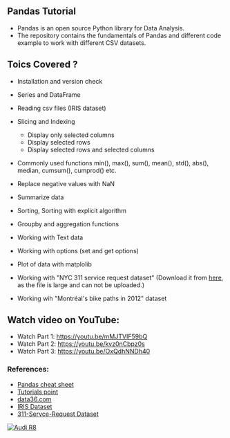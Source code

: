 ## Pandas Tutorial
- Pandas is an open source Python library for Data Analysis. 
- The repository contains the fundamentals of Pandas and different code example to work with different CSV datasets.

## Toics Covered ?
- Installation and version check
- Series and DataFrame
- Reading csv files (IRIS dataset)
- Slicing and Indexing
  - Display only selected columns
  - Display selected rows
  - Display selected rows and selected columns
- Commonly used functions min(), max(), sum(), mean(), std(), abs(), median, cumsum(), cumprod() etc. 
- Replace negative values with NaN
- Summarize data
- Sorting, Sorting with explicit algorithm
- Groupby and aggregation functions
- Working with Text data
- Working with options (set and get options)
- Plot of data with matplolib


- Working with "NYC 311 service request dataset" (Download it from [here](https://nycopendata.socrata.com/Social-Services/311-Service-Requests-from-2010-to-Present/erm2-nwe9), as the file is large and can not be uploaded.)
- Working wih "Montréal's bike paths in 2012" dataset

## Watch video on YouTube:

- Watch Part 1: https://youtu.be/mMJTVIF59bQ
- Watch Part 2: https://youtu.be/kvz0nCbpz0s
- Watch Part 3: https://youtu.be/OxQdhNNDh40

### References:
- [Pandas cheat sheet](https://github.com/pandas-dev/pandas/blob/master/doc/cheatsheet/Pandas_Cheat_Sheet.pdf)
- [Tutorials point](https://www.tutorialspoint.com/python_pandas/index.htm)
- [data36.com](https://data36.com/pandas-tutorial-3-important-data-formatting-methods-merge-sort-reset_index-fillna/)
- [IRIS Dataset](https://archive.ics.uci.edu/ml/datasets/iris)
- [311-Servce-Request Dataset](https://nycopendata.socrata.com/Social-Services/311-Service-Requests-from-2010-to-Present/erm2-nwe9)


[![Audi R8](http://img.youtube.com/vi/mMJTVIF59bQ/0.jpg)](https://www.youtube.com/watch?v=mMJTVIF59bQ "Audi R8")
